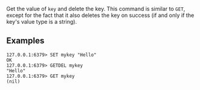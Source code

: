 Get the value of `key` and delete the key.
This command is similar to `GET`, except for the fact that it also deletes the key on success (if and only if the key's value type is a string).

## Examples

```valkey-cli
127.0.0.1:6379> SET mykey "Hello"
OK
127.0.0.1:6379> GETDEL mykey
"Hello"
127.0.0.1:6379> GET mykey
(nil)
```
